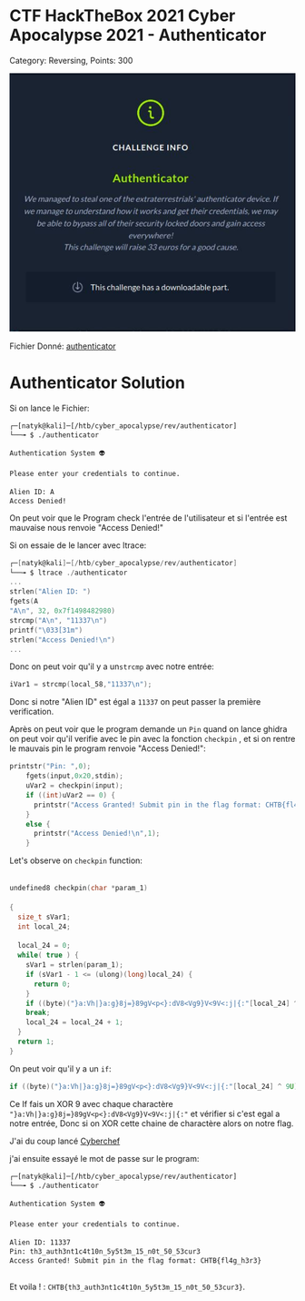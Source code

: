 # CTF HackTheBox 2021 Cyber Apocalypse 2021 - Authenticator

Category: Reversing, Points: 300

![info.JPG](images/info.JPG)

Fichier Donné: [authenticator](authenticator)

# Authenticator Solution

Si on lance le Fichier:
```console
┌─[natyk@kali]─[/htb/cyber_apocalypse/rev/authenticator]
└──╼ $ ./authenticator 

Authentication System 👽

Please enter your credentials to continue.

Alien ID: A
Access Denied!
```

On peut voir que le Program check l'entrée de l'utilisateur et si l'entrée est mauvaise nous renvoie "Access Denied!"

Si on essaie de le lancer avec ltrace:
```c
┌─[natyk@kali]─[/htb/cyber_apocalypse/rev/authenticator]
└──╼ $ ltrace ./authenticator 
...
strlen("Alien ID: ")                                                                                   = 10                                                            
fgets(A                                                                                                                                                                
"A\n", 32, 0x7f1498482980)                                                                       = 0x7ffecae00e50                                                      
strcmp("A\n", "11337\n")                                                                               = 16                                                            
printf("\033[31m")                                                                                     = 5                                                             
strlen("Access Denied!\n") 
...  

```

Donc on peut voir qu'il y a un```strcmp``` avec notre entrée:
```c
iVar1 = strcmp(local_58,"11337\n");
```

Donc si notre "Alien ID" est égal a  ```11337``` on peut passer la première verification.



Après on peut voir que le program demande un ```Pin``` quand on lance ghidra on peut voir qu'il verifie avec le pin avec la fonction ```checkpin``` , et si on rentre le mauvais pin le program renvoie "Access Denied!":
```c
printstr("Pin: ",0);
    fgets(input,0x20,stdin);
    uVar2 = checkpin(input);
    if ((int)uVar2 == 0) {
      printstr("Access Granted! Submit pin in the flag format: CHTB{fl4g_h3r3}\n",0);
    }
    else {
      printstr("Access Denied!\n",1);
    }
``` 

Let's observe on ```checkpin``` function:
```c

undefined8 checkpin(char *param_1)

{
  size_t sVar1;
  int local_24;
  
  local_24 = 0;
  while( true ) {
    sVar1 = strlen(param_1);
    if (sVar1 - 1 <= (ulong)(long)local_24) {
      return 0;
    }
    if ((byte)("}a:Vh|}a:g}8j=}89gV<p<}:dV8<Vg9}V<9V<:j|{:"[local_24] ^ 9U) != param_1[local_24])
    break;
    local_24 = local_24 + 1;
  }
  return 1;
}
```

On peut voir qu'il y a un ```if```:
```c
if ((byte)("}a:Vh|}a:g}8j=}89gV<p<}:dV8<Vg9}V<9V<:j|{:"[local_24] ^ 9U) != param_1[local_24])
```

Ce If fais un XOR 9 avec chaque charactère ```"}a:Vh|}a:g}8j=}89gV<p<}:dV8<Vg9}V<9V<:j|{:"``` et vérifier si c'est egal a notre entrée, Donc si on XOR cette chaine de charactère alors on notre flag.

J'ai du coup lancé [Cyberchef](https://gchq.github.io/CyberChef/#recipe=XOR(%7B'option':'Hex','string':'9'%7D,'Standard',false)&input=fWE6Vmh8fWE6Z304aj19ODlnVjxwPH06ZFY4PFZnOX1WPDlWPDpqfHs6)

j'ai ensuite essayé le mot de passe sur le program:
```console
┌─[natyk@kali]─[/htb/cyber_apocalypse/rev/authenticator]
└──╼ $ ./authenticator

Authentication System 👽

Please enter your credentials to continue.

Alien ID: 11337
Pin: th3_auth3nt1c4t10n_5y5t3m_15_n0t_50_53cur3
Access Granted! Submit pin in the flag format: CHTB{fl4g_h3r3}
                                                                 
```

Et voila ! : ```CHTB{th3_auth3nt1c4t10n_5y5t3m_15_n0t_50_53cur3}```.
